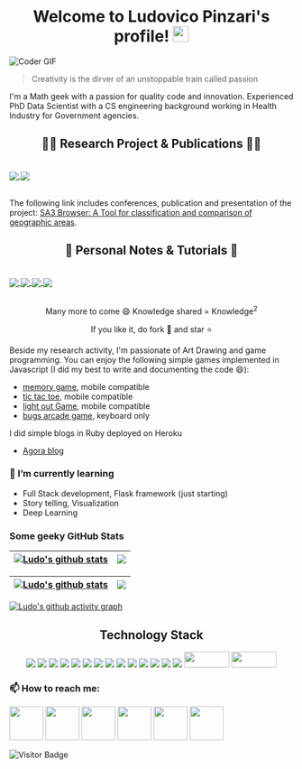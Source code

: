 <h1 align="center">
  Welcome to Ludovico Pinzari's profile!
  <img src="https://media.giphy.com/media/hvRJCLFzcasrR4ia7z/giphy.gif" width="28">
</h1>

<!--
**lpinzari/lpinzari** is a ✨ _special_ ✨ repository because its `README.md` (this file) appears on your GitHub profile.

Here are some ideas to get you started:

- 🔭 I’m currently working on ...
- 🌱 I’m currently learning ...
- 👯 I’m looking to collaborate on ...
- 🤔 I’m looking for help with ...
- 💬 Ask me about ...
- 📫 How to reach me: ...
- 😄 Pronouns: ...
- ⚡ Fun fact: ...
-->


<img src="https://media.giphy.com/media/ZVik7pBtu9dNS/giphy.gif" alt="Coder GIF"> 

> Creativity is the dirver of an unstoppable train called passion

I'm a Math geek with a passion for quality code and innovation. Experienced PhD Data Scientist with a CS engineering background working in Health Industry for Government agencies.

<h2 align="center">👨‍💻 Research Project & Publications 👨‍💻</h2>
<br>
<a href="https://github.com/lpinzari/homogeneity-location-index" target="_blank">
  <img align="center" src="https://github-readme-stats.vercel.app/api/pin/?username=lpinzari&repo=homogeneity-location-index&theme=react&border_color=61dafb&border_radius=10" />
</a>
<a href="https://github.com/lpinzari/mapping-networks-r-arcgis" target="_blank">
  <img align="center" src="https://github-readme-stats.vercel.app/api/pin/?username=lpinzari&repo=mapping-networks-r-arcgis&theme=react&border_color=61dafb&border_radius=10" />
</a>
<br/><br/>
<!--- My research focussed on the design of statistical indicies for classification and clustering geographic areas with similar demographic and socioeconomic charateristics. An open source tool is available in this repo : 
- [homogeneity and location index](https://github.com/lpinzari/homogeneity-location-index).
- [Mapping Network flow in R and Arcgis](https://github.com/lpinzari/mapping-networks-r-arcgis) 
--->

The following link includes conferences, publication and presentation of the project: [SA3 Browser: A Tool for classification and comparison of geographic areas](https://www.ludovicopinzari.net/portfolio.html).

<h2 align="center">📖 Personal Notes & Tutorials 📖</h2>
<br>
<a href="https://github.com/lpinzari/sql-psql-udy" target="_blank">
  <img align="center" src="https://github-readme-stats.vercel.app/api/pin/?username=lpinzari&repo=sql-psql-udy&theme=react&border_color=61dafb&border_radius=10" />
</a>
<a href="https://github.com/lpinzari/udacity-dsa-nand" target="_blank">
  <img align="center" src="https://github-readme-stats.vercel.app/api/pin/?username=lpinzari&repo=udacity-dsa-nand&theme=react&border_color=61dafb&border_radius=10" />
</a>
<a href="https://github.com/lpinzari/unix-shell-udy" target="_blank">
  <img align="center" src="https://github-readme-stats.vercel.app/api/pin/?username=lpinzari&repo=unix-shell-udy&theme=react&border_color=61dafb&border_radius=10" />
</a>
<a href="https://github.com/lpinzari/git-github-udy" target="_blank">
 <img align="center" src="https://github-readme-stats.vercel.app/api/pin/?username=lpinzari&repo=git-github-udy&theme=react&border_color=61dafb&border_radius=10" />
</a>
<br/><br/>

<p align="center">Many more to come 😄 <bold>Knowledge shared</bold> = <bold>Knowledge<sup>2</sup></bold></p>

<p align="center">If you like it, do fork 🍴 and star ⭐</p>

Beside my research activity, I'm passionate of Art Drawing and game programming. You can enjoy the following simple games implemented in Javascript (I did my best to write and documenting the code 😄):
- [memory game](https://github.com/lpinzari/memory-game), mobile compatible
- [tic tac toe](https://github.com/lpinzari/tic-tac-toe), mobile compatible
- [light out Game](https://github.com/lpinzari/lights-out-game), mobile compatible
- [bugs arcade game](https://github.com/lpinzari/bugs-arcade-game), keyboard only

I did simple blogs in Ruby deployed on Heroku
- [Agora blog](https://github.com/lpinzari/project1)

### 🌱 I’m currently learning
- Full Stack development, Flask framework (just starting)
- Story telling, Visualization 
- Deep Learning

### Some geeky GitHub Stats
<!--- ![Ludo's GitHub stats](https://github-readme-stats.vercel.app/api?username=lpinzari&show_icons=true&theme=radical)
[![GitHub Streak](http://github-readme-streak-stats.herokuapp.com?user=lpinzari&theme=dark&background=000000)](https://git.io/streak-stats) --->


| <a href="https://github.com/lpinzari/github-readme-stats"><img align="center" src="https://github-readme-stats.vercel.app/api?username=lpinzari&show_icons=true&theme=react&border_color=61dafb&hide_border=true" alt="Ludo's github stats" /></a> | <a href="https://github.com/lpinzari/github-readme-stats"><img align="center" src="http://github-readme-streak-stats.herokuapp.com?user=lpinzari&theme=react&border_color=61dafb&hide_border=true" /></a> 
| ------------- | ------------- |

| <a href="https://github.com/lpinzari/github-readme-stats"><img align="center" src="https://github-readme-stats.vercel.app/api/top-langs/?username=lpinzari&layout=compact&theme=react&border_color=61dafb&hide_border=true" alt="Ludo's github stats" /></a>  | <a href="https://github.com/lpinzari/github-readme-stats"><img align="center" src="https://github-profile-summary-cards.vercel.app/api/cards/productive-time?username=lpinzari&theme=github_dark" /></a> 
| ------------- | -------------- |



[![Ludo's github activity graph](https://activity-graph.herokuapp.com/graph?username=lpinzari&theme=react-dark)](https://github.com/lpinzari/github-readme-activity-graph)


<!--- [![Top Langs](https://github-readme-stats.vercel.app/api/top-langs/?username=lpinzari&layout=compact&theme=vision-friendly-dark)](https://github.com/anuraghazra/github-readme-stats) --->

<h2 align="center">Technology Stack </h2>
<p align="center"> 
  <img src="https://img.shields.io/badge/python-3670A0?style=for-the-badge&logo=python&logoColor=ffdd54"/>
  <img src="https://img.shields.io/badge/shell_script-%23121011.svg?style=for-the-badge&logo=gnu-bash&logoColor=white"/>
  <img src="https://img.shields.io/badge/r-%23276DC3.svg?style=for-the-badge&logo=r&logoColor=white"/>
  <img src="https://img.shields.io/badge/postgres-%23316192.svg?style=for-the-badge&logo=postgresql&logoColor=white"/>
  <img src="https://img.shields.io/badge/markdown-%23000000.svg?style=for-the-badge&logo=markdown&logoColor=white"/>
  <img src="https://img.shields.io/badge/numpy-%23013243.svg?style=for-the-badge&logo=numpy&logoColor=white"/> 
  <img src="https://img.shields.io/badge/pandas-%23150458.svg?style=for-the-badge&logo=pandas&logoColor=white"/>
  <img src="https://img.shields.io/badge/SciPy-%230C55A5.svg?style=for-the-badge&logo=scipy&logoColor=%white"/>
  <img src="https://img.shields.io/badge/jupyter-%23FA0F00.svg?style=for-the-badge&logo=jupyter&logoColor=white"/>
  <img src="https://img.shields.io/badge/Atom-%2366595C.svg?style=for-the-badge&logo=atom&logoColor=white"/>
  <img src="https://img.shields.io/badge/html5-%23E34F26.svg?style=for-the-badge&logo=html5&logoColor=white"/>
  <img src="https://img.shields.io/badge/javascript-%23323330.svg?style=for-the-badge&logo=javascript&logoColor=%23F7DF1E"/>
  <img src="https://img.shields.io/badge/css3-%231572B6.svg?style=for-the-badge&logo=css3&logoColor=white"/>
  <img src="https://img.shields.io/badge/ruby-%23CC342D.svg?style=for-the-badge&logo=ruby&logoColor=white"/>
  <img src="https://a11ybadges.com/badge?logo=github" width="80" height="28"/>
  <img src="https://a11ybadges.com/badge?logo=git" width="80" height="28"/>
</p>

### 📫 How to reach me:
[<img src="https://upload.wikimedia.org/wikipedia/commons/thumb/c/ca/LinkedIn_logo_initials.png/800px-LinkedIn_logo_initials.png?thumb=y&width=275&height=275" width="60" height="60"/>](https://www.linkedin.com/in/ludovico-pinzari/)
[<img src="http://martinliebermandotcom.files.wordpress.com/2013/03/twitter_logo.jpg" width="60" height="60"/>](https://twitter.com/ludovicopinzari)
[<img src="https://aadityapurani.files.wordpress.com/2015/09/hackerrank-logo.jpg" width="60" height="60"/>](https://www.hackerrank.com/ludovico_pinzari)
[<img src="https://webdirector-blog.com/media/leetocode_logo.jpg" width="60" height="60"/>](https://leetcode.com/lpinzari/)
[<img src="https://avatars.githubusercontent.com/u/1073651?s=200&v=4" width="60" height="60"/>](https://www.researchgate.net/profile/Ludovico-Pinzari)
[<img src="https://user-images.githubusercontent.com/66117993/96351903-818a8b00-1084-11eb-96f6-3a931d66fff6.png" width="60" height="60"/>](https://scholar.google.com/citations?user=7t4r2FcAAAAJ&hl=en)

![Visitor Badge](https://visitor-badge.laobi.icu/badge?page_id=lpinzari.lpinzari)
